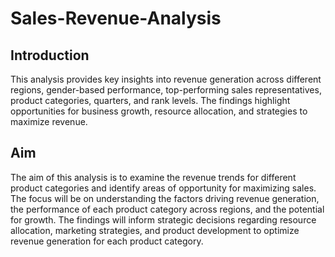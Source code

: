 # Sales-Revenue-Analysis
## Introduction
This analysis provides key insights into revenue generation across different regions, gender-based performance, top-performing sales representatives, product categories, quarters, and rank levels. The findings highlight opportunities for business growth, resource allocation, and strategies to maximize revenue.

## Aim
The aim of this analysis is to examine the revenue trends for different product categories and identify areas of opportunity for maximizing sales. The focus will be on understanding the factors driving revenue generation, the performance of each product category across regions, and the potential for growth. The findings will inform strategic decisions regarding resource allocation, marketing strategies, and product development to optimize revenue generation for each product category.
## 
